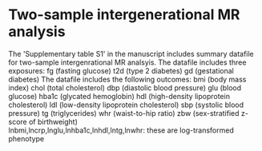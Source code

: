 # Two-sample intergenerational MR analysis
The 'Supplementary table S1' in the manuscript includes summary datafile for two-sample intergenrational MR analsyis.
The datafile includes three exposures: 
fg (fasting glucose) 
t2d (type 2 diabetes) 
gd (gestational diabetes)
The datafile includes the following outcomes:
bmi (body mass index)
chol (total cholesterol)
dbp (diastolic blood pressure)
glu (blood glucose)
hba1c (glycated hemoglobin)
hdl (high-density lipoprotein cholesterol)
ldl (low-density lipoprotein cholesterol)
sbp (systolic blood pressure)
tg (triglycerides)
whr (waist-to-hip ratio)
zbw (sex-stratified z-score of birthweight)         
lnbmi,lncrp,lnglu,lnhba1c,lnhdl,lntg,lnwhr: these are log-transformed phenotype
